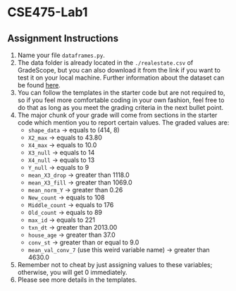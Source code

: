 # CSE475-Lab1
## Assignment Instructions

1. Name your file `dataframes.py`.
2. The data folder is already located in the `./realestate.csv` of GradeScope, but you can also download it from the link if you want to test it on your local machine. Further information about the dataset can be found [here](https://archive.ics.uci.edu/dataset/477/real+estate+valuation+data+set).
3. You can follow the templates in the starter code but are not required to, so if you feel more comfortable coding in your own fashion, feel free to do that as long as you meet the grading criteria in the next bullet point.
4. The major chunk of your grade will come from sections in the starter code which mention you to report certain values. The graded values are:
   - `shape_data` → equals to (414, 8)
   - `X2_max` → equals to 43.80
   - `X4_max` → equals to 10.0
   - `X3_null` → equals to 14
   - `X4_null` → equals to 13
   - `Y_null` → equals to 9
   - `mean_X3_drop` → greater than 1118.0
   - `mean_X3_fill` → greater than 1069.0
   - `mean_norm_Y` → greater than 0.26
   - `New_count` → equals to 108
   - `Middle_count` → equals to 176
   - `Old_count` → equals to 89
   - `max_id` → equals to 221
   - `txn_dt` → greater than 2013.00
   - `house_age` → greater than 37.0
   - `conv_st` → greater than or equal to 9.0
   - `mean_val_conv_7` (use this weird variable name) → greater than 4630.0
5. Remember not to cheat by just assigning values to these variables; otherwise, you will get 0 immediately.
6. Please see more details in the templates.
